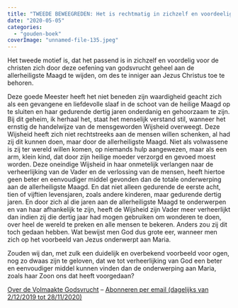 ```yaml
---
title: "TWEEDE BEWEEGREDEN: Het is rechtmatig in zichzelf en voordeelig voor de Christenen, zich geheel en al door deze oefening aan de allerheiligste Maagd toe te wijden, om des te volmaakter Jezus Christus toegewijd te zijn"
date: "2020-05-05"
categories: 
  - "gouden-boek"
coverImage: "unnamed-file-135.jpeg"
---
```


Het tweede motief is, dat het passend is in zichzelf en voordelig voor de christen zich door deze oefening van godsvrucht geheel aan de allerheiligste Maagd te wijden, om des te inniger aan Jezus Christus toe te behoren.

Deze goede Meester heeft het niet beneden zijn waardigheid geacht zich als een gevangene en liefdevolle slaaf in de schoot van de heilige Maagd op te sluiten en haar gedurende dertig jaren onderdanig en gehoorzaam te zijn. Bij dit geheim, ik herhaal het, staat het menselijk verstand stil, wanneer het ernstig de handelwijze van de mensgeworden Wijsheid overweegt. Deze Wijsheid heeft zich niet rechtstreeks aan de mensen willen schenken, al had zij dit kunnen doen, maar door de allerheiligste Maagd. Niet als volwassene is zij ter wereld willen komen, op niemands hulp aangewezen, maar als een arm, klein kind, dat door zijn heilige moeder verzorgd en gevoed moest worden. Deze oneindige Wijsheid in haar onmetelijk verlangen naar de verheerlijking van de Vader en de verlossing van de mensen, heeft hiertoe geen beter en eenvoudiger middel gevonden dan de totale onderwerping aan de allerheiligste Maagd. En dat niet alleen gedurende de eerste acht, tien of vijftien levensjaren, zoals andere kinderen, maar gedurende dertig jaren. En door zich al die jaren aan de allerheiligste Maagd te onderwerpen en van haar afhankelijk te zijn, heeft de Wijsheid zijn Vader meer verheerlijkt dan indien zij die dertig jaar had mogen gebruiken om wonderen te doen, over heel de wereld te preken en alle mensen te bekeren. Anders zou zij dit toch gedaan hebben. Wat bewijst men God dus grote eer, wanneer men zich op het voorbeeld van Jezus onderwerpt aan Maria.

Zouden wij dan, met zulk een duidelijk en overbekend voorbeeld voor ogen, nog zo dwaas zijn te geloven, dat we tot verheerlijking van God een beter en eenvoudiger middel kunnen vinden dan de onderwerping aan Maria, zoals haar Zoon ons dat heeft voorgedaan?

[Over de Volmaakte Godsvrucht](/blog/een-jaar-lang-volmaakte-godsvrucht/) – [Abonneren per email (dagelijks van 2/12/2019 tot 28/11/2020)](http://eepurl.com/9RKvX)
